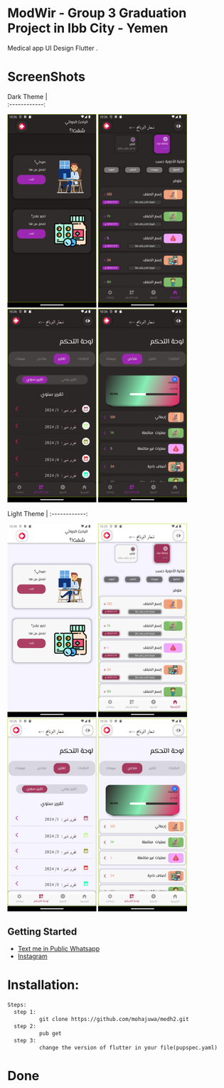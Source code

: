 # ModWir - Group 3 Graduation Project in Ibb City - Yemen

Medical app UI Design Flutter .
# ScreenShots 
 Dark Theme  |                                                   
:------------:
<p float="left">
  <img src="assets/ScreenShots/HomePageDark.png" width="200" />
   <img src="assets/ScreenShots/PharmacistHomeLScreen.png" width="200" />
  <img src="assets/ScreenShots/PharmacistYReporsLScreen.png" width="200" /> 
    <img src="assets/ScreenShots/PharmacistSummaryLScreen.png" width="200" />

</p>
 Light Theme  |                                                   
:------------:
<p float="left">
  <img src="assets/ScreenShots/HomePageLight.png" width="200" />
   <img src="assets/ScreenShots/PharmacistHomeScreen.png" width="200" />
  <img src="assets/ScreenShots/PharmacistDashYReportsScreen.png" width="200" /> 
    <img src="assets/ScreenShots/PharmacistDashSummaryScreen.png" width="200" />

</p>


## Getting Started

- [Text me in Public Whatsapp](https://wa.me/+967775992377)
- [Instagram ](https://www.instagram.com/m.7vd/)

# Installation: 
    Steps:
      step 1:
              git clone https://github.com/mohajuwa/medh2.git
      step 2:
              pub get
      step 3: 
              change the version of flutter in your file(pupspec.yaml)
              

# Done
